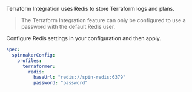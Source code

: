 Terraform Integration uses Redis to store Terraform logs and plans.

>The Terraform Integration feature can only be configured to use a password with the default Redis user.

Configure Redis settings in your configuration and then apply.

```yaml
spec:
  spinnakerConfig:
    profiles:
      terraformer:
        redis:
          baseUrl: "redis://spin-redis:6379"
          password: "password"
```